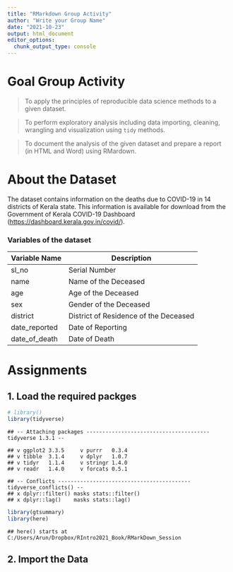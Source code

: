```yaml
---
title: "RMarkdown Group Activity"
author: "Write your Group Name"
date: "2021-10-23"
output: html_document
editor_options: 
  chunk_output_type: console
---
```




# Goal Group Activity

> To apply the principles of reproducible data science methods to a given dataset.

> To perform exploratory analysis including data importing, cleaning, wrangling and visualization using `tidy` methods.

> To document the analysis of the given dataset and prepare a report (in HTML and Word) using RMardown.

# About the Dataset

The dataset contains information on the deaths due to COVID-19 in 14 districts of Kerala state. This information is available for download from the Government of Kerala COVID-19 Dashboard (<https://dashboard.kerala.gov.in/covid/>).

### Variables of the dataset

| Variable Name | Description                           |
|---------------|---------------------------------------|
| sl_no         | Serial Number                         |
| name          | Name of the Deceased                  |
| age           | Age of the Deceased                   |
| sex           | Gender of the Deceased                |
| district      | District of Residence of the Deceased |
| date_reported | Date of Reporting                     |
| date_of_death | Date of Death                         |

# Assignments

## 1. Load the required packges


```r
# library()
library(tidyverse)
```

```
## -- Attaching packages --------------------------------------- tidyverse 1.3.1 --
```

```
## v ggplot2 3.3.5     v purrr   0.3.4
## v tibble  3.1.4     v dplyr   1.0.7
## v tidyr   1.1.4     v stringr 1.4.0
## v readr   1.4.0     v forcats 0.5.1
```

```
## -- Conflicts ------------------------------------------ tidyverse_conflicts() --
## x dplyr::filter() masks stats::filter()
## x dplyr::lag()    masks stats::lag()
```

```r
library(gtsummary)
library(here)
```

```
## here() starts at C:/Users/Arun/Dropbox/RIntro2021_Book/RMarkDown_Session
```

## 2. Import the Data































